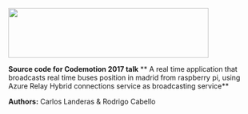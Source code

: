 <img src="http://blog.codemotion.es/content/images/2015/11/CDM_2013_logo_extended_web--2-.png" width="400" height="100"></img>


**Source code for Codemotion 2017 talk**
** A real time application that broadcasts real time buses position in madrid from raspberry pi, using Azure Relay Hybrid connections service as broadcasting service**

**Authors:** Carlos Landeras & Rodrigo Cabello
